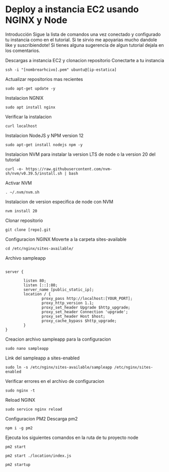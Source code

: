 # Deploy a instancia EC2 usando NGINX y Node

Introducción
Sigue la lista de comandos una vez conectado y configurado tu instancia como en el tutorial. Si te sirvio me apoyarias mucho dandole like y suscribiendote! Si tienes alguna sugerencia de algun tutorial dejala en los comentarios.

Descargas a instancia EC2 y clonacion repositorio
Conectarte a tu instancia
```
ssh -i "[nombrearhcivo].pem" ubuntu@[ip-estatica]
```

Actualizar repositorios mas recientes
```
sudo apt-get update -y
```
Instalacion NGNIX
```
sudo apt install nginx
```
Verificar la instalacion
```
curl localhost
```

Instalacion NodeJS y NPM version 12
```
sudo apt-get install nodejs npm -y
```

Instalacion NVM para instalar la version LTS de node o la version 20 del tutorial
```
curl -o- https://raw.githubusercontent.com/nvm-sh/nvm/v0.39.5/install.sh | bash
```
Activar NVM
```
. ~/.nvm/nvm.sh
```
Instalacion de version especifica de node con NVM
```
nvm install 20
```
Clonar repositorio
```
git clone [repo].git
```
Configuracion NGINX
Moverte a la carpeta sites-available
```
cd /etc/nginx/sites-available/
```
Archivo sampleapp
```

server {

        listen 80;
        listen [::]:80;
        server_name [public_static_ip];
        location / {
                proxy_pass http://localhost:[YOUR_PORT];
                proxy_http_version 1.1;
                proxy_set_header Upgrade $http_upgrade;
                proxy_set_header Connection 'upgrade';
                proxy_set_header Host $host;
                proxy_cache_bypass $http_upgrade;
        }
}
```
Creacion archivo sampleapp para la configuracion
```
sudo nano sampleapp
```
Link del sampleapp a sites-enabled
```
sudo ln -s /etc/nginx/sites-available/sampleapp /etc/nginx/sites-enabled
```
Verificar errores en el archivo de configuracion
```
sudo nginx -t
```
Reload NGINX
```
sudo service nginx reload
```
Configuracion PM2
Descarga pm2
```
npm i -g pm2
```
Ejecuta los siguientes comandos en la ruta de tu proyecto node
```
pm2 start

pm2 start ./location/index.js

pm2 startup
```
